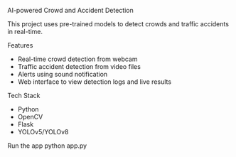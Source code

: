 AI-powered Crowd and Accident Detection

This project uses pre-trained models to detect crowds and traffic accidents in real-time.

Features
- Real-time crowd detection from webcam
- Traffic accident detection from video files
- Alerts using sound notification
- Web interface to view detection logs and live results

Tech Stack
- Python
- OpenCV
- Flask
- YOLOv5/YOLOv8

Run the app
python app.py
